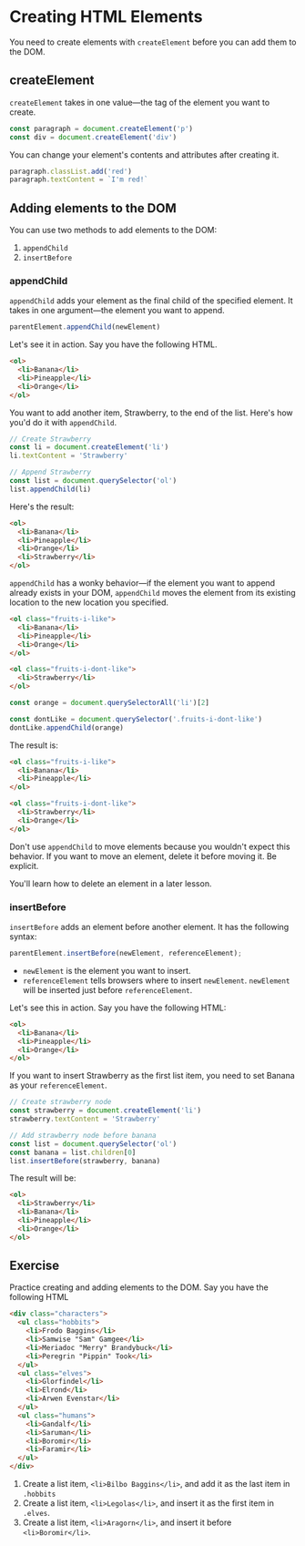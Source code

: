 # Creating HTML Elements

You need to create elements with `createElement` before you can add them to the DOM.

## createElement

`createElement` takes in one value—the tag of the element you want to create.

```js
const paragraph = document.createElement('p')
const div = document.createElement('div')
```

You can change your element's contents and attributes after creating it.

```js
paragraph.classList.add('red')
paragraph.textContent = `I'm red!`
```

## Adding elements to the DOM

You can use two methods to add elements to the DOM:

1. `appendChild`
2. `insertBefore`

### appendChild

`appendChild` adds your element as the final child of the specified element. It takes in one argument—the element you want to append.

```js
parentElement.appendChild(newElement)
```

Let's see it in action. Say you have the following HTML.

```html
<ol>
  <li>Banana</li>
  <li>Pineapple</li>
  <li>Orange</li>
</ol>
```

You want to add another item, Strawberry, to the end of the list. Here's how you'd do it with `appendChild`.

```js
// Create Strawberry
const li = document.createElement('li')
li.textContent = 'Strawberry'

// Append Strawberry
const list = document.querySelector('ol')
list.appendChild(li)
```

Here's the result:

```html
<ol>
  <li>Banana</li>
  <li>Pineapple</li>
  <li>Orange</li>
  <li>Strawberry</li>
</ol>
```

`appendChild` has a wonky behavior—if the element you want to append already exists in your DOM, `appendChild` moves the element from its existing location to the new location you specified.

```html
<ol class="fruits-i-like">
  <li>Banana</li>
  <li>Pineapple</li>
  <li>Orange</li>
</ol>

<ol class="fruits-i-dont-like">
  <li>Strawberry</li>
</ol>
```

```js
const orange = document.querySelectorAll('li')[2]

const dontLike = document.querySelector('.fruits-i-dont-like')
dontLike.appendChild(orange)
```

The result is:

```html
<ol class="fruits-i-like">
  <li>Banana</li>
  <li>Pineapple</li>
</ol>

<ol class="fruits-i-dont-like">
  <li>Strawberry</li>
  <li>Orange</li>
</ol>
```

Don't use `appendChild` to move elements because you wouldn't expect this behavior. If you want to move an element, delete it before moving it. Be explicit.

You'll learn how to delete an element in a later lesson.

### insertBefore

`insertBefore` adds an element before another element. It has the following syntax:

```js
parentElement.insertBefore(newElement, referenceElement);
```

- `newElement` is the element you want to insert.
- `referenceElement` tells browsers where to insert `newElement`. `newElement` will be inserted just before `referenceElement`.

Let's see this in action. Say you have the following HTML:

```html
<ol>
  <li>Banana</li>
  <li>Pineapple</li>
  <li>Orange</li>
</ol>
```

If you want to insert Strawberry as the first list item, you need to set Banana as your `referenceElement`.

```js
// Create strawberry node
const strawberry = document.createElement('li')
strawberry.textContent = 'Strawberry'

// Add strawberry node before banana
const list = document.querySelector('ol')
const banana = list.children[0]
list.insertBefore(strawberry, banana)
```

The result will be:

```html
<ol>
  <li>Strawberry</li>
  <li>Banana</li>
  <li>Pineapple</li>
  <li>Orange</li>
</ol>
```

## Exercise

Practice creating and adding elements to the DOM. Say you have the following HTML

```html
<div class="characters">
  <ul class="hobbits">
    <li>Frodo Baggins</li>
    <li>Samwise "Sam" Gamgee</li>
    <li>Meriadoc "Merry" Brandybuck</li>
    <li>Peregrin "Pippin" Took</li>
  </ul>
  <ul class="elves">
    <li>Glorfindel</li>
    <li>Elrond</li>
    <li>Arwen Evenstar</li>
  </ul>
  <ul class="humans">
    <li>Gandalf</li>
    <li>Saruman</li>
    <li>Boromir</li>
    <li>Faramir</li>
  </ul>
</div>
```

1. Create a list item, `<li>Bilbo Baggins</li>`, and add it as the last item in `.hobbits`
2. Create a list item, `<li>Legolas</li>`, and insert it as the first item in `.elves`.
3. Create a list item, `<li>Aragorn</li>`, and insert it before `<li>Boromir</li>`.

